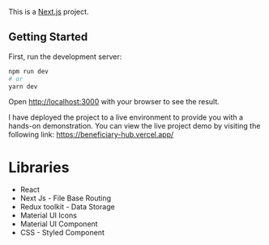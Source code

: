 This is a [Next.js](https://nextjs.org/) project.

## Getting Started

First, run the development server:

```bash
npm run dev
# or
yarn dev
```

Open [http://localhost:3000](http://localhost:3000) with your browser to see the result.

I have deployed the project to a live environment to provide you with a hands-on demonstration. You can view the live project demo by visiting the following link: https://beneficiary-hub.vercel.app/

# Libraries

* React
* Next Js - File Base Routing
* Redux toolkit - Data Storage
* Material UI Icons
* Material UI Component
* CSS - Styled Component
